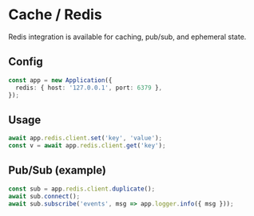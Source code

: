 # Cache / Redis

Redis integration is available for caching, pub/sub, and ephemeral state.

## Config

```ts
const app = new Application({
  redis: { host: '127.0.0.1', port: 6379 },
});
```

## Usage

```ts
await app.redis.client.set('key', 'value');
const v = await app.redis.client.get('key');
```

## Pub/Sub (example)

```ts
const sub = app.redis.client.duplicate();
await sub.connect();
await sub.subscribe('events', msg => app.logger.info({ msg }));
```

